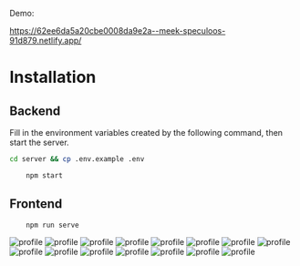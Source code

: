 Demo:

https://62ee6da5a20cbe0008da9e2a--meek-speculoos-91d879.netlify.app/

# Installation

## Backend

Fill in the environment variables created by the following command, then start the server.

```bash
cd server && cp .env.example .env
```

```bash
    npm start
```

## Frontend

```bash
    npm run serve
```

![profile](https://github.com/nurovic/online-course/blob/main/image/3a.png?raw=true)
![profile](https://github.com/nurovic/online-course/blob/main/image/4a.png?raw=true)
![profile](https://github.com/nurovic/online-course/blob/main/image/1A.png?raw=true)
![profile](https://github.com/nurovic/online-course/blob/main/image/2A.png?raw=true)
![profile](https://github.com/nurovic/online-course/blob/main/image/9D.png?raw=true)
![profile](https://github.com/nurovic/online-course/blob/main/image/3d.png?raw=true)
![profile](https://github.com/nurovic/online-course/blob/main/image/4d.png?raw=true)
![profile](https://github.com/nurovic/online-course/blob/main/image/6.PNG?raw=true)
![profile](https://github.com/nurovic/online-course/blob/main/image/6d.png?raw=true)
![profile](https://github.com/nurovic/online-course/blob/main/image/7d.png?raw=true)
![profile](https://github.com/nurovic/online-course/blob/main/image/5d.png?raw=true)
![profile](https://github.com/nurovic/online-course/blob/main/image/1d.png?raw=true)
![profile](https://github.com/nurovic/online-course/blob/main/image/2d.png?raw=true)
![profile](https://github.com/nurovic/online-course/blob/main/image/13.PNG?raw=true)
![profile](https://github.com/nurovic/online-course/blob/main/image/14.PNG?raw=true)

```

```
